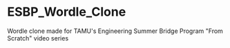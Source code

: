 # ESBP_Wordle_Clone
Wordle clone made for TAMU's Engineering Summer Bridge Program "From Scratch" video series
